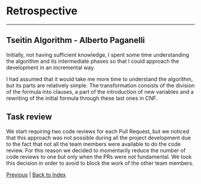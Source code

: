 # Retrospective

---

## Tseitin Algorithm - Alberto Paganelli

Initially, not having sufficient knowledge, I spent some time understanding the algorithm and its intermediate phases so
that I could approach the development in an incremental way.

I had assumed that it would take me more time to understand the algorithm, but its parts are relatively
simple. The transformation consists of the division of the formula into clauses, a part of the introduction of new
variables and a rewriting of the initial formula through these last ones in CNF.

## Task review

We start requiring two code reviews for each Pull Request, but we noticed that this approach was not possible during all
the project development due to the fact that not all the team members were available to do the code review.
For this reason we decided to momentarily reduce the number of code reviews to one but only when the PRs were not
fundamental. We took this decision in order to avoid to block the work of the other team members.

[Previous](5-implementation.md) | [Back to Index](README.md)
